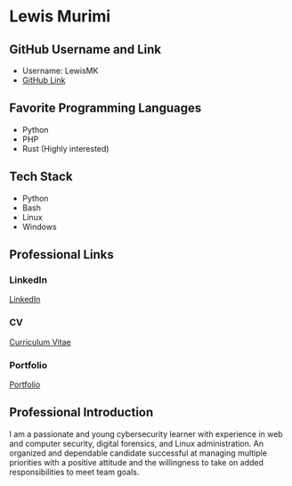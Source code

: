 # Lewis Murimi

## GitHub Username and Link

- Username: LewisMK
- [GitHub Link](https://github.com/LewisMK)

## Favorite Programming Languages

- Python
- PHP
- Rust (Highly interested)

## Tech Stack

- Python
- Bash
- Linux
- Windows

## Professional Links

### LinkedIn

[LinkedIn](https://www.linkedin.com/in/kothe-lewis/)

### CV

[Curriculum Vitae](https://docs.google.com/document/d/114zEISlsi_PGbEpHIonJiVYvq_0wREUXiXItZ1xkN1M/edit?usp=sharing)

### Portfolio

[Portfolio](https://kothe.hashnode.dev)

## Professional Introduction

I am a passionate and young cybersecurity learner with experience in web and computer security, digital forensics, and Linux administration. An organized and dependable candidate successful at managing multiple priorities with a positive attitude and the willingness to take on added responsibilities to meet team goals.






